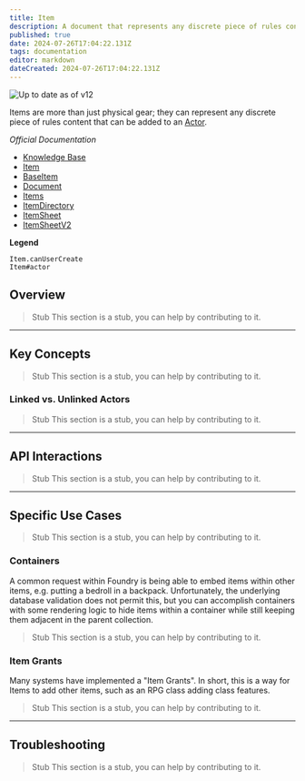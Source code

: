 ```yaml
---
title: Item
description: A document that represents any discrete piece of rules content
published: true
date: 2024-07-26T17:04:22.131Z
tags: documentation
editor: markdown
dateCreated: 2024-07-26T17:04:22.131Z
---
```


![Up to date as of v12](https://img.shields.io/badge/FoundryVTT-v12-informational)

Items are more than just physical gear; they can represent any discrete piece of rules content that can be added to an [Actor](/en/development/api/document/actor).

*Official Documentation*
- [Knowledge Base](https://foundryvtt.com/article/items/)
- [Item](https://foundryvtt.com/api/classes/client.Item.html)
- [BaseItem](https://foundryvtt.com/api/classes/foundry.documents.BaseItem.html)
- [Document](https://foundryvtt.com/api/classes/foundry.abstract.Document.html)
- [Items](https://foundryvtt.com/api/classes/client.Items.html)
- [ItemDirectory](https://foundryvtt.com/api/classes/client.ItemDirectory.html)
- [ItemSheet](https://foundryvtt.com/api/classes/client.ItemSheet.html)
- [ItemSheetV2](https://foundryvtt.com/api/classes/foundry.applications.sheets.ItemSheetV2.html)

**Legend**

```
Item.canUserCreate
Item#actor
```

## Overview

> Stub
> This section is a stub, you can help by contributing to it.

---
## Key Concepts

> Stub
> This section is a stub, you can help by contributing to it.

### Linked vs. Unlinked Actors

> Stub
> This section is a stub, you can help by contributing to it.

---
## API Interactions

> Stub
> This section is a stub, you can help by contributing to it.

---
## Specific Use Cases

> Stub
> This section is a stub, you can help by contributing to it.

### Containers

A common request within Foundry is being able to embed items within other items, e.g. putting a bedroll in a backpack. Unfortunately, the underlying database validation does not permit this, but you can accomplish containers with some rendering logic to hide items within a container while still keeping them adjacent in the parent collection.

> Stub
> This section is a stub, you can help by contributing to it.

### Item Grants

Many systems have implemented a "Item Grants". In short, this is a way for Items to add other items, such as an RPG class adding class features.

> Stub
> This section is a stub, you can help by contributing to it.

---
## Troubleshooting
> Stub
> This section is a stub, you can help by contributing to it.